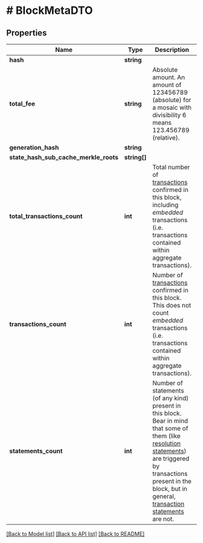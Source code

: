 # # BlockMetaDTO

## Properties

Name | Type | Description | Notes
------------ | ------------- | ------------- | -------------
**hash** | **string** |  |
**total_fee** | **string** | Absolute amount. An amount of 123456789 (absolute) for a mosaic with divisibility 6 means 123.456789 (relative). |
**generation_hash** | **string** |  |
**state_hash_sub_cache_merkle_roots** | **string[]** |  |
**total_transactions_count** | **int** | Total number of [transactions](https://docs.symbolplatform.com/concepts/transaction.html) confirmed in this block, including *embedded* transactions (i.e. transactions contained within aggregate transactions). |
**transactions_count** | **int** | Number of [transactions](https://docs.symbolplatform.com/concepts/transaction.html) confirmed in this block. This does not count *embedded* transactions (i.e. transactions contained within aggregate transactions). |
**statements_count** | **int** | Number of statements (of any kind) present in this block. Bear in mind that some of them (like [resolution statements](https://docs.symbolplatform.com/concepts/receipt.html#resolution-statement)) are triggered by transactions present in the block, but in general, [transaction statements](https://docs.symbolplatform.com/concepts/receipt.html#transaction-statement) are not. |

[[Back to Model list]](../../README.md#models) [[Back to API list]](../../README.md#endpoints) [[Back to README]](../../README.md)
